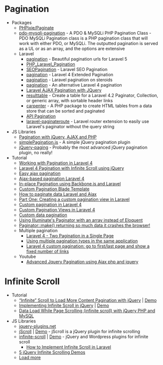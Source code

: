 # Pagination
* Packages
    - [PHPixie/Paginate](https://goo.gl/PXGzx4)
    - [pdo-mysqli-pagination](https://goo.gl/LwFfvA) - A PDO & MySQLi PHP Pagination Class - PDO MySQLi Pagination class is a PHP pagination class that will work with either PDO, or MySQLi. The outputted pagination is served as a UL or as an array, and the options are extensive
    - Laravel
        - [pagination](http://goo.gl/Vyh8Qr) - Beautiful pagination urls for Laravel 5
        - [PHP_Laravel_Pagination](http://goo.gl/4H8sBO)
        - [SEOPagination](http://goo.gl/7z2Zcv) - Laravel SEO Pagination
        - [pagination](http://goo.gl/v695pk) - Laravel 4 Extended Pagination
        - [pagination](http://goo.gl/kzeodM) - Laravel pagination on steroids
        - [pagination](http://goo.gl/46EOxn) - An alternative Laravel 4 pagination
        - [Laravel AJAX Pagination with JQuery](http://goo.gl/M28xCg)
        - [resulttable](http://goo.gl/61ld1l) - Create a table for a Laravel 4.2 Paginator, Collection, or generic array, with sortable header links
        - [carpenter](http://goo.gl/krI4Px) - A PHP package to create HTML tables from a data store that can be sorted and paginated
        - [API Pagination](http://goo.gl/5vwuda)
        - [laravel-paginateroute](https://goo.gl/gKbML4) - Laravel router extension to easily use Laravel's paginator without the query string
* JS Libraries
    - [Pagination with jQuery, AJAX and PHP](http://goo.gl/XdOjMF)
    - [simplePagination.js](https://goo.gl/Vspnpy) - A simple jQuery pagination plugin
    - [jQuery-paging](https://goo.gl/hLvvJ5) - Probably the most advanced jQuery pagination plugin, no really!
* Tutorial
    - [Working with Pagination in Laravel 4](http://goo.gl/1BnwCY)
    - [Laravel 4 Pagination with Infinite Scroll using jQuery](http://goo.gl/YYBvh5)
    - [Easy ajax pagination](http://goo.gl/0QHLzg)
    - [Ajax-based pagination Laravel 4](http://goo.gl/g58Qw7)
    - [In-place Pagination using Backbone.js and Laravel](http://goo.gl/BeuMyq)
    - [Custom Pagination Blade Template](http://goo.gl/nTjl3h)
    - [How to paginate data Laravel and Ajax](http://goo.gl/rGikrD)
    - [Part One: Creating a custom pagination view in Laravel](http://goo.gl/P6ccWv)
    - [Custom pagination in Laravel 4](http://goo.gl/6xnpyl)
    - [Custom Pagination Views in Laravel 4](http://goo.gl/tJTJIA)
    - [Custom data pagination](http://goo.gl/yNml2R)
    - [Using Illuminate's Paginator with an array instead of Eloquent](http://goo.gl/GNJbVy)
    - [Paginator::make() returning so much data it crashes the browser!](http://goo.gl/3UUWx0)
    - Multiple pagination
        - [Laravel 4 - Two Pagination in a Single Page](http://goo.gl/1mrKuQ)
        - [Using multiple pagination types in the same application](http://goo.gl/XE4cmt)
        - [Laravel 4 custom pagination: go to first/last page and show a fixed number of links](http://goo.gl/kWgqrG)
    - Youtube
        - [Advanced Jquery Pagination using Ajax php and jquery](http://goo.gl/XIY8Qx)
# Infinite Scroll
* Tutorial
    - [“Infinite” Scroll to Load More Content Pagination with jQuery](http://goo.gl/xobB9T) | [Demo](http://goo.gl/UlOC9m)
    - [Implementing Infinite Scroll in jQuery](http://goo.gl/5m1zdJ) | [Demo](http://goo.gl/bf447R)
    - [Data Load While Page Scrolling (infinite scroll) with jQuery PHP and MySQL](http://goo.gl/IKg39z)
* JS Libraries
    - [jquery-plugins.net](http://jquery-plugins.net/tag/endless-scroll)
    - [jScroll](https://goo.gl/Sh47K8) | [Demo](http://jscroll.com/) - jScroll is a jQuery plugin for infinite scrolling
    - [infinite-scroll](https://goo.gl/idm1Tf) | [Demo](http://www.infinite-scroll.com/) - jQuery and Wordpress plugins for infinite scroll
        - [How to Implement Infinite Scroll in Laravel](http://goo.gl/1UJiTV)
    - [5 jQuery Infinite Scrolling Demos](http://goo.gl/2nJSbF)
    - [Load more](http://jsfiddle.net/purmou/bEdfX/)
